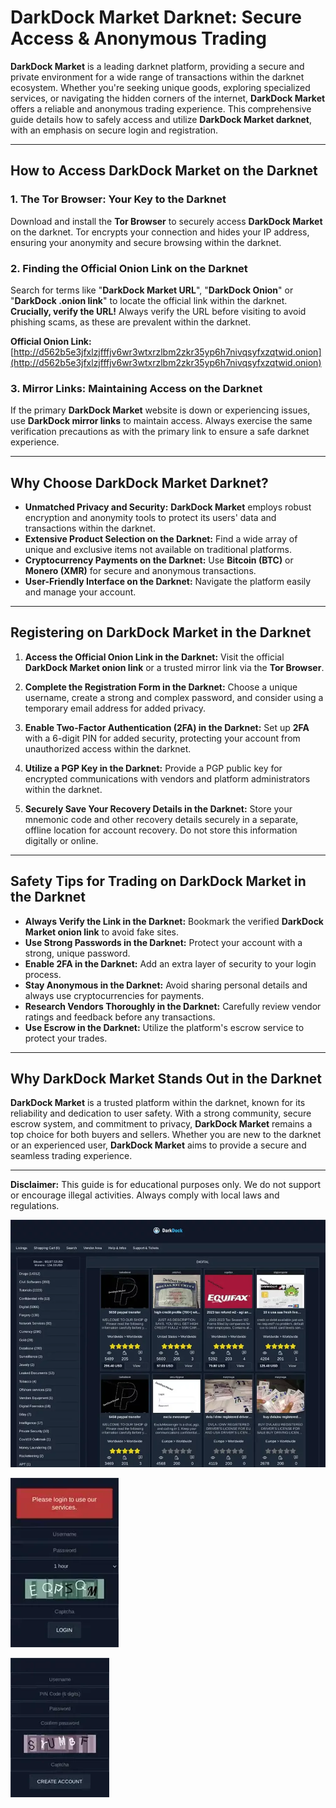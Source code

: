 # DarkDock Market Darknet: Secure Access & Anonymous Trading

**DarkDock Market** is a leading darknet platform, providing a secure and private environment for a wide range of transactions within the darknet ecosystem. Whether you're seeking unique goods, exploring specialized services, or navigating the hidden corners of the internet, **DarkDock Market** offers a reliable and anonymous trading experience. This comprehensive guide details how to safely access and utilize **DarkDock Market darknet**, with an emphasis on secure login and registration.

---

## How to Access DarkDock Market on the Darknet

### 1. **The Tor Browser: Your Key to the Darknet**
Download and install the **Tor Browser** to securely access **DarkDock Market** on the darknet. Tor encrypts your connection and hides your IP address, ensuring your anonymity and secure browsing within the darknet.

### 2. **Finding the Official Onion Link on the Darknet**
Search for terms like "**DarkDock Market URL**", "**DarkDock Onion**" or "**DarkDock .onion link**" to locate the official link within the darknet.
**Crucially, verify the URL!** Always verify the URL before visiting to avoid phishing scams, as these are prevalent within the darknet.

**Official Onion Link:** [http://d562b5e3jfxlzjfffjv6wr3wtxrzlbm2zkr35yp6h7nivqsyfxzqtwid.onion](http://d562b5e3jfxlzjfffjv6wr3wtxrzlbm2zkr35yp6h7nivqsyfxzqtwid.onion) 

### 3. **Mirror Links: Maintaining Access on the Darknet**
If the primary **DarkDock Market** website is down or experiencing issues, use **DarkDock mirror links** to maintain access. Always exercise the same verification precautions as with the primary link to ensure a safe darknet experience.

---

## Why Choose DarkDock Market Darknet?

- **Unmatched Privacy and Security:** **DarkDock Market** employs robust encryption and anonymity tools to protect its users' data and transactions within the darknet.
- **Extensive Product Selection on the Darknet:** Find a wide array of unique and exclusive items not available on traditional platforms.
- **Cryptocurrency Payments on the Darknet:** Use **Bitcoin (BTC)** or **Monero (XMR)** for secure and anonymous transactions.
- **User-Friendly Interface on the Darknet:** Navigate the platform easily and manage your account.

---

## Registering on DarkDock Market in the Darknet

1.  **Access the Official Onion Link in the Darknet:**
Visit the official **DarkDock Market onion link** or a trusted mirror link via the **Tor Browser**.

2.  **Complete the Registration Form in the Darknet:**
Choose a unique username, create a strong and complex password, and consider using a temporary email address for added privacy.

3.  **Enable Two-Factor Authentication (2FA) in the Darknet:**
Set up **2FA** with a 6-digit PIN for added security, protecting your account from unauthorized access within the darknet.

4.  **Utilize a PGP Key in the Darknet:**
Provide a PGP public key for encrypted communications with vendors and platform administrators within the darknet.

5.  **Securely Save Your Recovery Details in the Darknet:**
Store your mnemonic code and other recovery details securely in a separate, offline location for account recovery. Do not store this information digitally or online.

---

## Safety Tips for Trading on DarkDock Market in the Darknet

-   **Always Verify the Link in the Darknet:** Bookmark the verified **DarkDock Market onion link** to avoid fake sites.
-   **Use Strong Passwords in the Darknet:** Protect your account with a strong, unique password.
-   **Enable 2FA in the Darknet:** Add an extra layer of security to your login process.
-   **Stay Anonymous in the Darknet:** Avoid sharing personal details and always use cryptocurrencies for payments.
-   **Research Vendors Thoroughly in the Darknet:** Carefully review vendor ratings and feedback before any transactions.
-   **Use Escrow in the Darknet:** Utilize the platform's escrow service to protect your trades.

---

## Why DarkDock Market Stands Out in the Darknet

**DarkDock Market** is a trusted platform within the darknet, known for its reliability and dedication to user safety. With a strong community, secure escrow system, and commitment to privacy, **DarkDock Market** remains a top choice for both buyers and sellers. Whether you are new to the darknet or an experienced user, **DarkDock Market** aims to provide a secure and seamless trading experience.

---

**Disclaimer:** This guide is for educational purposes only. We do not support or encourage illegal activities. Always comply with local laws and regulations.

<a href="http://d562b5e3jfxlzjfffjv6wr3wtxrzlbm2zkr35yp6h7nivqsyfxzqtwid.onion"><img src="/static/guide.webp" alt="DarkDock Market Preview" style="max-width: 100%;"></a>

<a href="http://d562b5e3jfxlzjfffjv6wr3wtxrzlbm2zkr35yp6h7nivqsyfxzqtwid.onion"><img src="/static/warning.webp" alt="DarkDock Login" style="max-width: 100%;"></a>

<a href="http://d562b5e3jfxlzjfffjv6wr3wtxrzlbm2zkr35yp6h7nivqsyfxzqtwid.onion"><img src="/static/host.webp" alt="DarkDock Register" style="max-width: 100%;"></a>